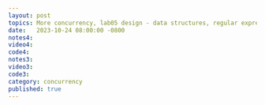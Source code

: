 ```yaml
---
layout: post
topics: More concurrency, lab05 design - data structures, regular expressions, computing delay, test cases
date:   2023-10-24 08:00:00 -0800
notes4: 
video4: 
code4: 
notes3: 
video3: 
code3: 
category: concurrency
published: true
---
```

